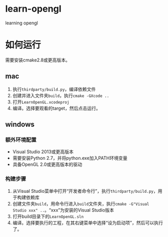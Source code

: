 # learn-opengl
learning opengl

# 如何运行
需要安装cmake2.8或更高版本。

## mac
1. 执行`thirdparty/build.py`，编译依赖文件
2. 创建并进入文件夹`build`，执行`cmake -GXcode ..`
3. 打开`LearnOpenGL.xcodeproj`
4. 编译。选择要观看的target，然后点击运行。

## windows
### 额外环境配置
+ Visual Studio 2013或更高版本
+ 需要安装Python 2.7，并将python.exe加入PATH环境变量
+ 具备OpenGL 2.0或更高版本的驱动

### 构建步骤
1. 从Visual Studio菜单中打开“开发者命令行”，执行`thirdparty/build.py`，用于构建依赖库
2. 创建文件夹`build`，用命令行进入`build`文件夹，执行`cmake -G"Visual Studio xxx" ..`。“xxx”为安装的Visual Studio版本
3. 打开build目录下的`LearnOpenGL.sln`
4. 编译。选择要执行的工程，在其右键菜单中选择“设为启动项”，然后可以执行了。

